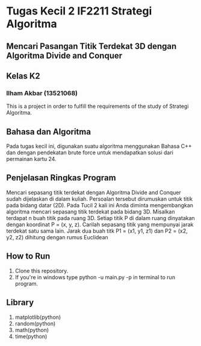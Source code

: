 # Tugas Kecil 2 IF2211 Strategi Algoritma
## Mencari Pasangan Titik Terdekat 3D dengan Algoritma Divide and Conquer

## Kelas K2
### Ilham Akbar (13521068)

This is a project in order to fulfill the requirements of the study of Strategi Algoritma.

## Bahasa dan Algoritma
Pada tugas kecil ini, digunakan suatu algoritma menggunakan Bahasa C++ dan dengan pendekatan brute force untuk mendapatkan solusi dari permainan kartu 24.

## Penjelasan Ringkas Program
Mencari sepasang titik terdekat dengan Algoritma Divide and Conquer sudah dijelaskan di 
dalam kuliah. Persoalan tersebut dirumuskan untuk titik pada bidang datar (2D). Pada Tucil 2
kali ini Anda diminta mengembangkan algoritma mencari sepasang titik terdekat pada bidang 
3D. Misalkan terdapat n buah titik pada ruang 3D. Setiap titik P di dalam ruang dinyatakan 
dengan koordinat P = (x, y, z). Carilah sepasang titik yang mempunyai jarak terdekat satu 
sama lain. Jarak dua buah titk P1 = (x1, y1, z1) dan P2 = (x2, y2, z2) dihitung dengan rumus 
Euclidean

## How to Run
1. Clone this repository.
2. If you're in windows type python -u main.py -p in terminal to run program.

## Library 
1. matplotlib(python)
2. random(python)
3. math(python)
4. time(python)
